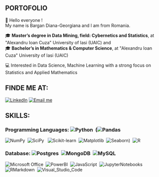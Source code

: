 ## PORTOFOLIO 

👋 Hello everyone !  
   My name is Bargan Diana-Georgiana and I am from Romania.    

🎓 **Master’s degree in Data Mining, field: Cybernetics and Statistics**, at "Alexandru Ioan Cuza" University of Iasi (UAIC) and  
🎓  **Bachelor’s in Mathematics & Computer Science**, at "Alexandru Ioan Cuza" University of Iasi (UAIC)  
   
💻 Interested in Data Science, Machine Learning with a strong focus on Statistics and Applied Mathematics  

## FINDE ME AT:
[![LinkedIn](https://img.shields.io/badge/LinkedIn-0077B5?style=for-the-badge&logo=linkedin&logoColor=white)](https://www.linkedin.com/in/diana-georgiana-bargan-2a932632a/)
[![Email me](https://img.shields.io/badge/Email-Yahoo?style=for-the-badge&logo=yahoo&logoColor=white)](georgiana_bargan@yahoo.com)

## SKILLS:
### Programming Languages: ![Python](https://img.shields.io/badge/Python-14354C?style=for-the-badge&logo=python&logoColor=white)&nbsp; (![Pandas](https://img.shields.io/badge/Pandas-blue)
![NumPy](https://img.shields.io/badge/NumPy-lightblue)&nbsp; ![SciPy](https://img.shields.io/badge/SciPy-darkblue) &nbsp; ![Scikit-learn](https://img.shields.io/badge/Scikit--learn-orange)&nbsp; 
![Matplotlib](https://img.shields.io/badge/Matplotlib-green)&nbsp; ![Seaborn](https://img.shields.io/badge/Seaborn-teal))&nbsp; 
![R](https://img.shields.io/badge/R-276DC3?style=for-the-badge&logo=r&logoColor=white)&nbsp; 

### Database: ![Postgres](https://img.shields.io/badge/Postgres-%23336791.svg?logo=postgresql&logoColor=white)&nbsp; ![MongoDB](https://img.shields.io/badge/MongoDB-%234ea94b.svg?logo=mongodb&logoColor=white)&nbsp; ![MySQL](https://img.shields.io/badge/MySQL-00758F?style=for-the-badge&logo=mySQL&logoColor=white)&nbsp;

![Microsoft Office](https://img.shields.io/badge/Office-c43f1d?style=for-the-badge&logo=microsoftoffice&logoColor=white)&nbsp;
![PowerBI](https://img.shields.io/badge/PowerBI-edbd11?style=for-the-badge&logo=powerBI&logoColor=black)&nbsp;
![JavaScript](https://img.shields.io/badge/Javascript-f7df1e?style=for-the-badge&logo=javascript&logoColor=black)&nbsp;
![JupyterNotebooks](https://img.shields.io/badge/Jupyter-D83B01?style=for-the-badge&logo=Jupyter&logoColor=white)&nbsp;
![RMarkdown](https://img.shields.io/badge/RMarkdown-red?style=for-the-badge&logo=RMarkdown&logoColor=white)&nbsp;
![Visual_Studio_Code](https://img.shields.io/badge/Visual_Studio_Code-00599C?style=for-the-badge&logo=VisualStudioCode&logoColor=white)&nbsp;

<br/> 
